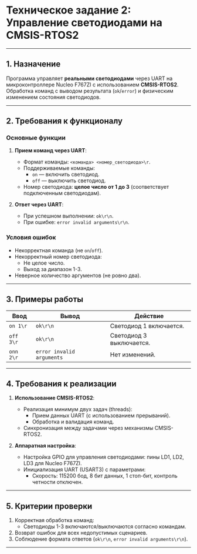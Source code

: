 # Техническое задание 2: Управление светодиодами на CMSIS-RTOS2

---

## 1. Назначение  
Программа управляет **реальными светодиодами** через UART на микроконтроллере Nucleo F767ZI с использованием **CMSIS-RTOS2**. Обработка команд с выводом результата (`ok`/`error`) и физическим изменением состояния светодиодов.  

---

## 2. Требования к функционалу  

### Основные функции  
1. **Прием команд через UART**:  
   - Формат команды: `<команда> <номер_светодиода>\r`.  
   - Поддерживаемые команды:  
     - `on` — включить светодиод.  
     - `off` — выключить светодиод.  
   - Номер светодиода: **целое число от 1 до 3** (соответствует подключенным светодиодам).  

2. **Ответ через UART**:  
   - При успешном выполнении: `ok\r\n`.  
   - При ошибке: `error invalid arguments\r\n`.  

### Условия ошибок  
- Некорректная команда (не `on`/`off`).  
- Некорректный номер светодиода:  
  - Не целое число.  
  - Выход за диапазон 1-3.  
- Неверное количество аргументов (не ровно два).  

---

## 3. Примеры работы  

| Ввод          | Вывод                     | Действие                     |  
|---------------|---------------------------|------------------------------|  
| `on 1\r`      | `ok\r\n`                  | Светодиод 1 включается.      |  
| `off 3\r`     | `ok\r\n`                  | Светодиод 3 выключается.     |  
| `onn 2\r`     | `error invalid arguments` | Нет изменений.               |  

---

## 4. Требования к реализации  

1. **Использование CMSIS-RTOS2**:  
   - Реализация минимум двух задач (threads):  
     - Прием данных UART (с использованием прерываний).  
     - Обработка и валидация команд.  
   - Синхронизация между задачами через механизмы CMSIS-RTOS2.  

2. **Аппаратная настройка**:  
   - Настройка GPIO для управления светодиодами: пины LD1, LD2, LD3 для Nucleo F767ZI.  
   - Инициализация UART (USART3) с параметрами:  
     - Скорость: 115200 бод, 8 бит данных, 1 стоп-бит, контроль четности отключен.  

---

## 5. Критерии проверки  

1. Корректная обработка команд:  
   - Светодиоды 1-3 включаются/выключаются согласно командам.  
2. Возврат ошибок для всех недопустимых сценариев.  
3. Соблюдение формата ответов (`ok\r\n`, `error invalid arguments\r\n`).  

---